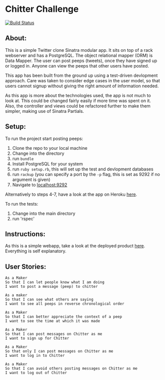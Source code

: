 Chitter Challenge
=================
[![Build Status](https://travis-ci.org/domvernon/chitter-challenge.svg?branch=master)](https://travis-ci.org/domvernon/chitter-challenge)

About:
-------
This is a simple Twitter clone Sinatra modular app. It sits on top of a rack webserver and has a PostgreSQL. The object relational mapper (ORM) is Data Mapper. The user can post peeps (tweets), once they have signed up or logged in. Anyone can view the peeps that other users have posted.

This app has been built from the ground up using a test-driven devlopment approach. Care was taken to consider edge cases in the user model, so that users cannot signup without giving the right amount of information needed.

As this app is more about the technologies used, the app is not much to look at. This could be changed fairly easily if more time was spent on it. Also, the controller and views could be refactored further to make them simpler, making use of Sinatra Partials.

Setup:
-------
To run the project start posting peeps:
1. Clone the repo to your local machine
2. Change into the directory
3. run `bundle`
4. Install PostgreSQL for your system
5. run `ruby setup.rb`, this will set up the test and devlopment databases
6. run `rackup` (you can specify a port by the `-p` flag, this is set as 9292 if no argument is given)
7. Navigate to [localhost:9292](http://localhost:9292)

Alternatively to steps 4-7, have a look at the app on Heroku [here](https://rocky-retreat-68439.herokuapp.com/).

To run the tests:
1. Change into the main directory
2. run 'rspec'

Instructions:
-------
As this is a simple webapp, take a look at the deployed product [here](https://rocky-retreat-68439.herokuapp.com/). Everything is self explanatory.

User Stories:
-------

```
As a Maker
So that I can let people know what I am doing  
I want to post a message (peep) to chitter

As a maker
So that I can see what others are saying  
I want to see all peeps in reverse chronological order

As a Maker
So that I can better appreciate the context of a peep
I want to see the time at which it was made

As a Maker
So that I can post messages on Chitter as me
I want to sign up for Chitter

As a Maker
So that only I can post messages on Chitter as me
I want to log in to Chitter

As a Maker
So that I can avoid others posting messages on Chitter as me
I want to log out of Chitter
```
